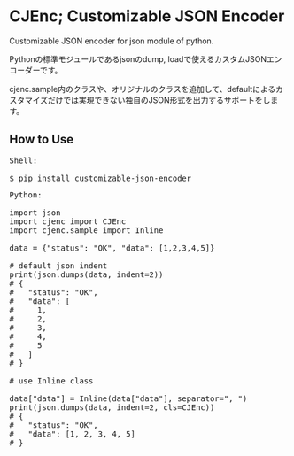# CJEnc; Customizable JSON Encoder

Customizable JSON encoder for json module of python.

Pythonの標準モジュールであるjsonのdump, loadで使えるカスタムJSONエンコーダーです。

cjenc.sample内のクラスや、オリジナルのクラスを追加して、defaultによるカスタマイズだけでは実現できない独自のJSON形式を出力するサポートをします。

## How to Use

<pre>
Shell:

$ pip install customizable-json-encoder
</pre>

<pre>
Python:

import json
import cjenc import CJEnc
import cjenc.sample import Inline

data = {"status": "OK", "data": [1,2,3,4,5]}

# default json indent
print(json.dumps(data, indent=2))
# {
#   "status": "OK",
#   "data": [
#     1,
#     2,
#     3,
#     4,
#     5
#   ]
# }

# use Inline class

data["data"] = Inline(data["data"], separator=", ")
print(json.dumps(data, indent=2, cls=CJEnc))
# {
#   "status": "OK",
#   "data": [1, 2, 3, 4, 5]   
# }
</pre>
